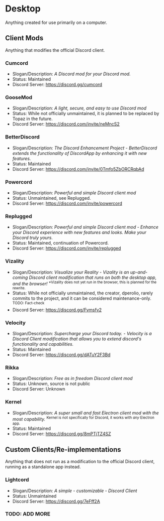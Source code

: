 # Desktop
Anything created for use primarily on a computer.

## Client Mods
Anything that modifies the official Discord client.

### Cumcord
* Slogan/Description: *A Discord mod for your Discord mod.*
* Status: Maintained
* Discord Server: https://discord.gg/cumcord

### GooseMod
* Slogan/Description: *A light, secure, and easy to use Discord mod*
* Status: While not officially unmaintained, it is planned to be replaced by Topaz in the future.
* Discord Server: https://discord.com/invite/neMncS2

### BetterDiscord
* Slogan/Description: *The Discord Enhancement Project - BetterDiscord extends the functionality of DiscordApp by enhancing it with new features.*
* Status: Maintained
* Discord Server: https://discord.com/invite/0Tmfo5ZbORCRqbAd

### Powercord
* Slogan/Description: *Powerful and simple Discord client mod*
* Status: Unmaintained, see Replugged.
* Discord Server: https://discord.com/invite/powercord

### Replugged
* Slogan/Description: *Powerful and simple Discord client mod - Enhance your Discord experience with new features and looks. Make your Discord truly yours.*
* Status: Maintained, continuation of Powercord.
* Discord Server: https://discord.com/invite/replugged

### Vizality
* Slogan/Description: *Visualize your Reality - Vizality is an up-and-coming Discord client modification that runs on both the desktop app, and the browser!* <sup>*Vizality does not yet run in the browser, this is planned for the rewrite.</sup>
* Status: While not officially unmaintained, the creator, dperolio, rarely commits to the project, and it can be considered maintenance-only. <sup>TODO: Fact-check</sup>
* Discord Server: https://discord.gg/Fvmsfv2

### Velocity
* Slogan/Description: *Supercharge your Discord today. - Velocity is a Discord Client modification that allows you to extend discord's functionality and capabilities.*
* Status: Maintained
* Discord Server: https://discord.gg/dATuY2F3Bd

### Rikka
* Slogan/Description: *Free as in freedom Discord client mod*
* Status: Unknown, source is not public
* Discord Server: Unknown

### Kernel
* Slogan/Description: *A super small and fast Electron client mod with the most capability.* <sup>Kernel is not specifically for Discord, it works with *any* Electron app.</sup>
* Status: Maintained
* Discord Server: https://discord.gg/8mPTjTZ4SZ

## Custom Clients/Re-implementations
Anything that does not run as a modification to the official Discord client, running as a standalone app instead.

### Lightcord
* Slogan/Description: *A simple - customizable - Discord Client*
* Status: Unmaintained
* Discord Server: https://discord.gg/7eFff2A

### TODO: ADD MORE